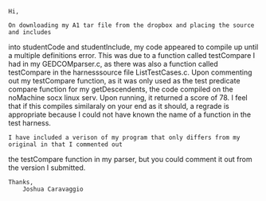 




	Hi,

	On downloading my A1 tar file from the dropbox and placing the source and includes
into studentCode and studentInclude, my code appeared to compile up until a multiple definitions
error. This was due to a function called testCompare I had in my GEDCOMparser.c, as there was also
a function called testCompare in the harnesssource file ListTestCases.c. Upon commenting out my
testCompare function, as it was only used as the test predicate compare function for my getDescendents,
the code compiled on the noMachine socx linux serv. Upon running, it returned a score of 78.
I feel that if this compiles similaraly on your end as it should, a regrade is appropriate  because
I could not have known the name of a function in the test harness.

	I have included a verison of my program that only differs from my original in that I commented out
the testCompare function in my parser, but you could comment it out from the version I submitted.


	Thanks, 
		Joshua Caravaggio
